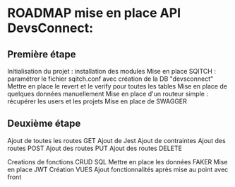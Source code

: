 # ROADMAP mise en place API DevsConnect:

## Première étape

Initialisation du projet : installation des modules
Mise en place SQITCH : paramétrer le fichier sqitch.conf
    avec création de la DB "devsconnect"
Mettre en place le revert et le verify pour toutes les tables
Mise en place de quelques données manuellement 
Mise en place d'un routeur simple : récupérer les users et les projets
Mise en place de SWAGGER

## Deuxième étape
Ajout de toutes les routes GET
Ajout de Jest
Ajout de contraintes
Ajout des routes POST
Ajout des routes PUT
Ajout des routes DELETE

Creations de fonctions CRUD SQL
Mettre en place les données FAKER
Mise en place JWT
Création VUES
Ajout fonctionnalités après mise au point avec front
